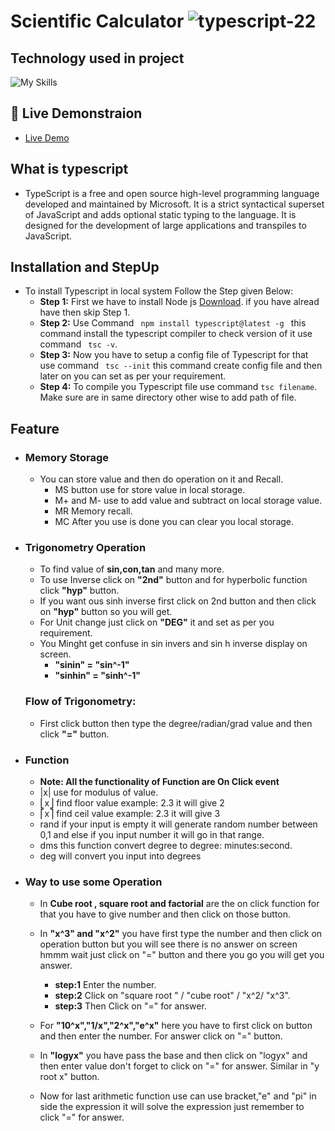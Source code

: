 # Scientific Calculator ![typescript-22](https://user-images.githubusercontent.com/122254160/225262064-ef7a65d1-1b86-40b9-bd93-ace56cb0025f.png)
## **Technology used in project**
![My Skills](https://skillicons.dev/icons?i=html,css,bootstrap,js,typescript)


## :rocket: Live Demonstraion
- [Live Demo](https://vipulc8.github.io/ts-scientific-calculator/)

## **What is typescript**
- TypeScript is a free and open source high-level programming language developed and maintained by Microsoft. It is a strict syntactical superset of JavaScript and adds optional static typing to the language. It is designed for the development of large applications and transpiles to JavaScript. 

## **Installation and StepUp**
  - To install Typescript in local system Follow the Step given Below:
    - **Step 1:** First we have to install Node js [Download](https://nodejs.org/en/download). if you have alread have then skip Step 1.
    - **Step 2:** Use Command ```  npm install typescript@latest -g  ``` this command install the typescript compiler to check version of it use command ``` tsc -v```.
    - **Step 3:** Now you have to setup a config file of Typescript for that use command ``` tsc --init``` this command create config file and then later on you can set as per your requirement.
    - **Step 4:** To compile you Typescript file use command ``` tsc filename ```. Make sure are in same directory other wise to add path of file.
  
## Feature

- ### Memory Storage
  - You can store value and then do operation on it and Recall. 
    - MS button use for store value in local storage.
    - M+ and M- use to add value and subtract on local storage value.
    - MR Memory recall.
    - MC After you use is done you can clear you local storage.
    
- ### Trigonometry Operation
  - To find value of **sin,con,tan** and many more.
  - To use Inverse click on **"2nd"** button and for hyperbolic function click **"hyp"** button.
  - If you want ous sinh inverse first click on 2nd button and then click on **"hyp"** button so you will get.
  - For Unit change just click on **"DEG"** it and set as per you requirement.
  - You Minght get confuse in sin invers and sin h inverse display on screen.
      - **"sinin" = "sin^-1"**
      - **"sinhin" = "sinh^-1"**
  ### Flow of Trigonometry:
  - First click button then type the degree/radian/grad value and then click **"="** button.
  

- ### Function 
  -  **Note: All the functionality of Function are On Click event**
  - |x| use for modulus of value.
  - ⎣x⎦ find floor value example: 2.3 it will give 2
  - ⎡x⎤ find ceil value example: 2.3  it will give 3
  - rand if your input is empty it will generate random number between 0,1 and else if you input number it will go in that range.
  - dms this function convert degree to degree: minutes:second.
  - deg will convert you input into degrees
  
 - ###  Way to use some Operation
   - In **Cube root , square root and factorial** are the on click function for that you have to give number and then click on those button.
   - In **"x^3" and "x^2"**  you have first type the number and then click on operation button but you will see there is no answer on screen hmmm wait just click on "=" button and there you go you will get you answer.
   
      - **step:1** Enter the number.
      - **step:2** Click on "square root " / "cube root" / "x^2/ "x^3".
      - **step:3** Then Click on "=" for answer.
    
   - For **"10^x","1/x","2^x","e^x"** here you have to first click on button and then enter the number. For answer click on "=" button.
   
   - In **"logyx"** you have pass the base and then click on "logyx" and then enter value don't forget to click on "=" for answer. Similar in "y root x" button.
   
   
   - Now for last arithmetic function use can use bracket,"e" and "pi" in side the expression it will solve the expression just remember to click "=" for answer.






